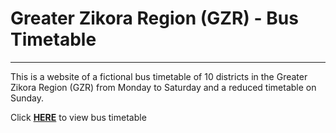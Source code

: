 # Greater Zikora Region (GZR) - Bus Timetable

---

This is a website of a fictional bus timetable of 10 districts in the Greater Zikora Region (GZR) from Monday to Saturday and a reduced timetable on Sunday.

Click **[HERE](https://duckduckgo.com)** to view bus timetable
